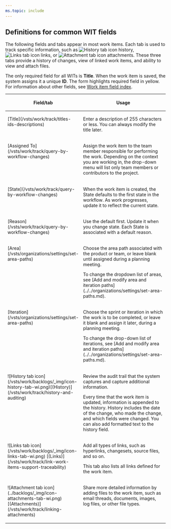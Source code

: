 ```yaml
---
ms.topic: include
---
```


<a id="definitions-in-common"></a>

## Definitions for common WIT fields  

The following fields and tabs appear in most work items. Each tab is used to track specific information, such as ![History tab icon](/vsts/work/backlogs/_img/icon-history-tab-wi.png) history, ![Links tab icon](/vsts/work/backlogs/_img/icon-links-tab-wi.png) links, or ![Attachment tab icon](/vsts/work/backlogs/_img/icon-attachments-tab-wi.png) attachments. These three tabs provide a history of changes, view of linked work items, and ability to view and attach files.  

The only required field for all WITs is **Title**. When the work item is saved, the system assigns it a unique **ID**. The form highlights required field in yellow. For information about other fields, see [Work item field index](/vsts/work/work-items/guidance/work-item-field).   

<table><thead>
<tr><th><p>Field/tab</p></th><th><p>Usage</p></th></tr></thead>
<tbody valign="top">
<tr>
	<td width="18%"><p>[Title](/vsts/work/track/titles-ids-descriptions) </p></td>
	<td><p>Enter a description of 255 characters or less. You can always modify the title later.</p></td></tr>
<tr>
	<td><p>[Assigned To](/vsts/work/track/query-by-workflow-changes)</p></td>
	<td><p>Assign the work item to the team member responsible for performing the work. Depending on the context you are working in, the drop-down menu will list only team members or contributors to the project.</p></td></tr>
<tr>
	<td><p>[State](/vsts/work/track/query-by-workflow-changes)</p></td>
	<td><p>When the work item is created, the State defaults to the first state in the workflow. As work progresses, update it to reflect the current state.</p></td></tr>
<tr>
	<td><p>[Reason](/vsts/work/track/query-by-workflow-changes)</p></td>
	<td><p>Use the default first. Update it when you change state. Each State is associated with a default reason.</p></td></tr>
<tr>
	<td><p>[Area](/vsts/organizations/settings/set-area-paths)</p></td>
	<td><p>Choose the area path associated with the product or team, or leave blank until assigned during a planning meeting.</p><p>To change the dropdown list of areas, see [Add and modify area and iteration paths](../../organizations/settings/set-area-paths.md).</p></td>
</tr>
<tr>
	<td><p>[Iteration](/vsts/organizations/settings/set-area-paths)</p></td>
	<td><p>Choose the sprint or iteration in which the work is to be completed, or leave it blank and assign it later, during a planning meeting.</p><p>To change the drop-down list of iterations, see [Add and modify area and iteration paths](../../organizations/settings/set-area-paths.md).</p></td>
</tr>
<tr>
	<td><p>![History tab icon](/vsts/work/backlogs/_img/icon-history-tab-wi.png)[(History)](/vsts/work/track/history-and-auditing)</p></td>
	<td><p>Review the audit trail that the system captures and capture additional information.</p><p>Every time that the work item is updated, information is appended to the history. History includes the date of the change, who made the change, and which fields were changed. You can also add formatted text to the history field.</p></td></tr>
<tr>
	<td><p>![Links tab icon](/vsts/work/backlogs/_img/icon-links-tab-wi.png) [(Links)](/vsts/work/track/link-work-items-support-traceability)</p></td>
	<td><p>Add all types of links, such as hyperlinks, changesets, source files, and so on.</p><p>This tab also lists all links defined for the work item.</p></td></tr>
<tr>
	<td><p>![Attachment tab icon](../backlogs/_img/icon-attachments-tab-wi.png)[(Attachments)](/vsts/work/track/linking-attachments) </p></td>
	<td><p>Share more detailed information by adding files to the work item, such as email threads, documents, images, log files, or other file types.</p></td></tr>
</tbody>
</table>



